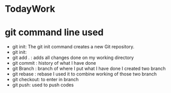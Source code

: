 # TodayWork
# git command line used
 - git init: The git init command creates a new Git repository.
 - git init: 
 - git add . : adds all changes done on my working  directory 
 - git commit : history of what I have  done 
 - git Branch : branch of where I put what I have  done I created two branch
 - git rebase : rebase I used it to combine working of those two branch
 - git  checkout: to enter in branch
 - git push: used to push codes
